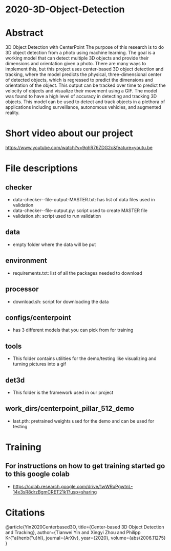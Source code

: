 # 2020-3D-Object-Detection

# Abstract

3D Object Detection with CenterPoint The purpose of this research is to do 3D object detection from a photo using machine learning. The goal is a working model that can detect multiple 3D objects and provide their dimensions and orientation given a photo. There are many ways to implement this, but this project uses center-based 3D object detection and tracking, where the model predicts the physical, three-dimensional center of detected objects, which is regressed to predict the dimensions and orientation of the object. This output can be tracked over time to predict the velocity of objects and visualize their movement using a GIF. The model was found to have a high level of accuracy in detecting and tracking 3D objects. This model can be used to detect and track objects in a plethora of applications including surveillance, autonomous vehicles, and augmented reality.

# Short video about our project

https://www.youtube.com/watch?v=9qhR76ZDG2c&feature=youtu.be

# File descriptions

## checker

- data-checker--file-output-MASTER.txt: has list of data files used in validation
- data-checker--file-output.py: script used to create MASTER file
- validation.sh: script used to run validation

## data

- empty folder where the data will be put

## environment

- requirements.txt: list of all the packages needed to download

## processor

- download.sh: script for downloading the data

## configs/centerpoint

- has 3 different models that you can pick from for training

## tools

- This folder contains utilities for the demo/testing like visualizing and turning pictures into a gif

## det3d

- This folder is the framework used in our project

## work_dirs/centerpoint_pillar_512_demo

- last.pth: pretrained weights used for the demo and can be used for testing

# Training

## For instructions on how to get training started go to this google colab

- https://colab.research.google.com/drive/1wWRuPgwtnL-14x3sR8drzBgmCRET21k1?usp=sharing


# Citations

@article{Yin2020Centerbased3O,
  title={Center-based 3D Object Detection and Tracking},
  author={Tianwei Yin and Xingyi Zhou and Philipp Kr{\"a}henb{\"u}hl},
  journal={ArXiv},
  year={2020},
  volume={abs/2006.11275}
}